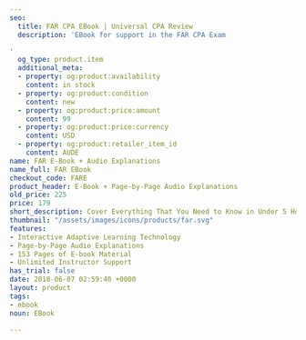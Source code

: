 ```yaml
---
seo:
  title: FAR CPA EBook | Universal CPA Review
  description: 'EBook for support in the FAR CPA Exam

'
  og_type: product.item
  additional_meta:
  - property: og:product:availability
    content: in stock
  - property: og:product:condition
    content: new
  - property: og:product:price:amount
    content: 99
  - property: og:product:price:currency
    content: USD
  - property: og:product:retailer_item_id
    content: AUDE
name: FAR E-Book + Audio Explanations
name_full: FAR EBook
checkout_code: FARE
product_header: E-Book + Page-by-Page Audio Explanations
old_price: 225
price: 179
short_description: Cover Everything That You Need to Know in Under 5 Hours
thumbnail: "/assets/images/icons/products/far.svg"
features:
- Interactive Adaptive Learning Technology
- Page-by-Page Audio Explanations
- 153 Pages of E-book Material
- Unlimited Instructor Support
has_trial: false
date: 2018-06-07 02:59:40 +0000
layout: product
tags:
- ebook
noun: EBook

---
```

